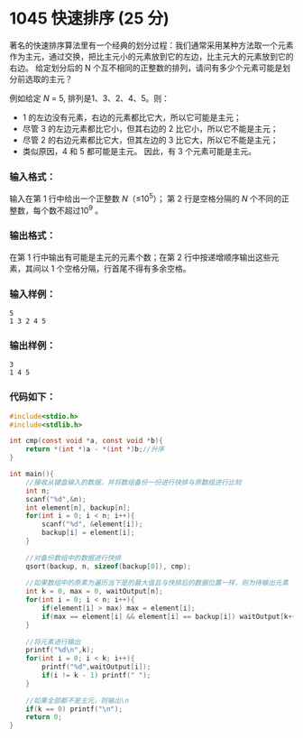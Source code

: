 # 1045 快速排序 (25 分)
著名的快速排序算法里有一个经典的划分过程：我们通常采用某种方法取一个元素作为主元，通过交换，把比主元小的元素放到它的左边，比主元大的元素放到它的右边。 给定划分后的 N 个互不相同的正整数的排列，请问有多少个元素可能是划分前选取的主元？

例如给定 $N$ = 5, 排列是1、3、2、4、5。则：
* 1 的左边没有元素，右边的元素都比它大，所以它可能是主元；
* 尽管 3 的左边元素都比它小，但其右边的 2 比它小，所以它不能是主元；
* 尽管 2 的右边元素都比它大，但其左边的 3 比它大，所以它不能是主元；
* 类似原因，4 和 5 都可能是主元。
因此，有 3 个元素可能是主元。
### 输入格式：
输入在第 1 行中给出一个正整数 $N$（≤$10^5$）； 第 2 行是空格分隔的 $N$ 个不同的正整数，每个数不超过$10^9$  。
### 输出格式：
在第 1 行中输出有可能是主元的元素个数；在第 2 行中按递增顺序输出这些元素，其间以 1 个空格分隔，行首尾不得有多余空格。
### 输入样例：
```
5
1 3 2 4 5
```
### 输出样例：
```
3
1 4 5
```
### 代码如下：
```c
#include<stdio.h>
#include<stdlib.h>

int cmp(const void *a, const void *b){
    return *(int *)a - *(int *)b;//升序 
}

int main(){
    //接收从键盘输入的数据，并将数组备份一份进行快排与原数组进行比较 
    int n;
    scanf("%d",&n);
    int element[n], backup[n];
    for(int i = 0; i < n; i++){
        scanf("%d", &element[i]);
        backup[i] = element[i];
    }
    
    //对备份数组中的数据进行快排 
    qsort(backup, n, sizeof(backup[0]), cmp);
    
    //如果数组中的原素为遍历当下是的最大值且与快排后的数据位置一样，则为待输出元素 
    int k = 0, max = 0, waitOutput[n];
    for(int i = 0; i < n; i++){
        if(element[i] > max) max = element[i];
        if(max == element[i] && element[i] == backup[i]) waitOutput[k++] = backup[i];
    }
    
    //将元素进行输出 
    printf("%d\n",k);
    for(int i = 0; i < k; i++){
        printf("%d",waitOutput[i]);
        if(i != k - 1) printf(" ");
    }
    
    //如果全部都不是主元，则输出\n 
    if(k == 0) printf("\n");
    return 0;
} 
```